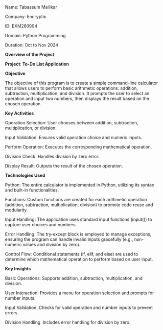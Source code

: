 Name: Tabassum Mallikar 

Company: Encryptix 

ID: EXM260994

Domain: Python Programming

Duration: Oct to Nov 2024

**Overview of the Project**

**Project: To-Do List Application**

**Objective**

The objective of this program is to create a simple command-line calculator that allows users to perform basic arithmetic operations: addition, subtraction, multiplication, and division. It prompts the user to select an operation and input two numbers, then displays the result based on the chosen operation.

**Key Activities**

Operation Selection: User chooses between addition, subtraction, multiplication, or division.

Input Validation: Ensures valid operation choice and numeric inputs.

Perform Operation: Executes the corresponding mathematical operation.

Division Check: Handles division by zero error.

Display Result: Outputs the result of the chosen operation.

**Technologies Used**

Python: The entire calculator is implemented in Python, utilizing its syntax and built-in functionalities.

Functions: Custom functions are created for each arithmetic operation (addition, subtraction, multiplication, division) to promote code reuse and modularity.

Input Handling: The application uses standard input functions (input()) to capture user choices and numbers.

Error Handling: The try-except block is employed to manage exceptions, ensuring the program can handle invalid inputs gracefully (e.g., non-numeric values and division by zero).

Control Flow: Conditional statements (if, elif, and else) are used to determine which mathematical operation to perform based on user input.

**Key Insights**

Basic Operations: Supports addition, subtraction, multiplication, and division.

User Interaction: Provides a menu for operation selection and prompts for number inputs.

Input Validation: Checks for valid operation and number inputs to prevent errors.

Division Handling: Includes error handling for division by zero.





